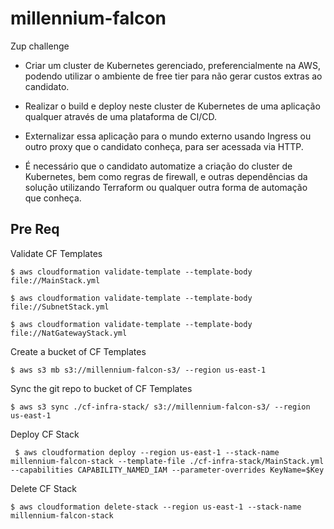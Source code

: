 # millennium-falcon
Zup challenge

- Criar um cluster de Kubernetes gerenciado, preferencialmente na AWS, podendo utilizar o ambiente de free tier para não gerar custos extras ao candidato.

- Realizar o build e deploy neste cluster de Kubernetes de uma aplicação qualquer através de uma plataforma de CI/CD.

- Externalizar essa aplicação para o mundo externo usando Ingress ou outro proxy que o candidato conheça, para ser acessada via HTTP.

- É necessário que o candidato automatize a criação do cluster de Kubernetes, bem como regras de firewall, e outras dependências da solução utilizando Terraform ou qualquer outra forma de automação que conheça.


## Pre Req

Validate CF Templates

` $ aws cloudformation validate-template --template-body file://MainStack.yml `

` $ aws cloudformation validate-template --template-body file://SubnetStack.yml `

` $ aws cloudformation validate-template --template-body file://NatGatewayStack.yml `

Create a bucket of CF Templates

` $ aws s3 mb s3://millennium-falcon-s3/ --region us-east-1 `

Sync the git repo to bucket of CF Templates

` $ aws s3 sync ./cf-infra-stack/ s3://millennium-falcon-s3/ --region us-east-1 `

Deploy CF Stack

` $ aws cloudformation deploy --region us-east-1 --stack-name millennium-falcon-stack --template-file ./cf-infra-stack/MainStack.yml --capabilities CAPABILITY_NAMED_IAM --parameter-overrides KeyName=$Key`

Delete CF Stack

` $ aws cloudformation delete-stack --region us-east-1 --stack-name millennium-falcon-stack `